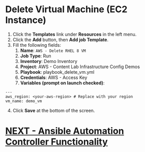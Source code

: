 <h1>Delete Virtual Machine (EC2 Instance)</h1>

1. Click the **Templates** link under **Resources** in the left menu.
2. Click the **Add** button, then **Add job Template**.
3. Fill the following fields:
    1. **Name**: ```AWS - Delete RHEL 8 VM```
    2. **Job Type**: Run
    3. **Inventory**: Demo Inventory
    4. **Project**: AWS - Content Lab Infrastructure Config Demos
    5. **Playbook**: playbook_delete_vm.yml
    6. **Credentials**: AWS - Access Key
    7. **Variables (prompt on launch checked)**:

```
---
aws_region: <your-aws-region> # Replace with your region
vm_name: demo_vm
```


4. Click **Save** at the bottom of the screen.

# [NEXT - Ansible Automation Controller Functionality](page12.md)
